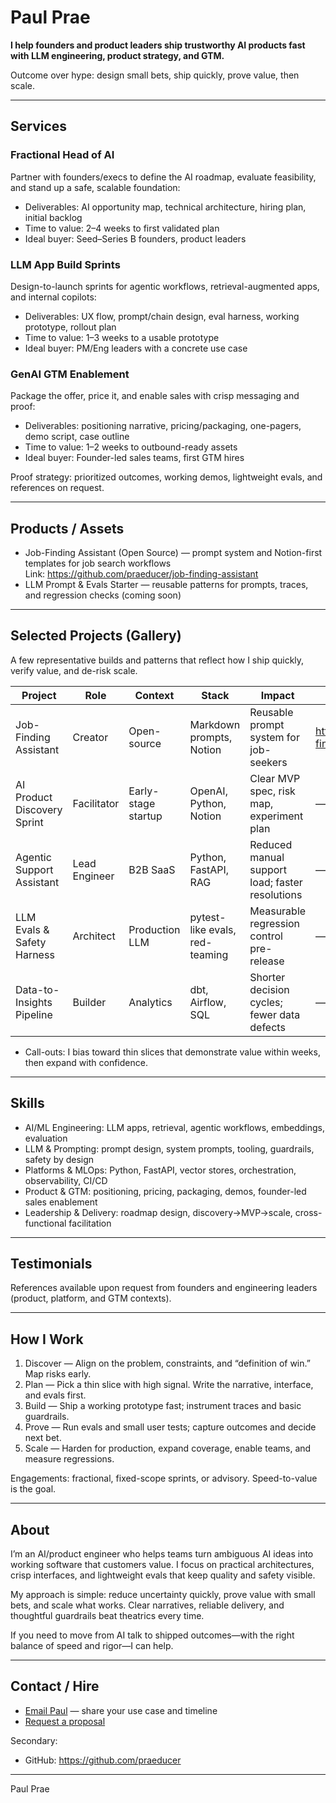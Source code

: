 # Paul Prae

**I help founders and product leaders ship trustworthy AI products fast with LLM engineering, product strategy, and GTM.**  

Outcome over hype: design small bets, ship quickly, prove value, then scale.

---

## Services

### Fractional Head of AI

Partner with founders/execs to define the AI roadmap, evaluate feasibility, and stand up a safe, scalable foundation:

- Deliverables: AI opportunity map, technical architecture, hiring plan, initial backlog
- Time to value: 2–4 weeks to first validated plan
- Ideal buyer: Seed–Series B founders, product leaders

### LLM App Build Sprints

Design-to-launch sprints for agentic workflows, retrieval-augmented apps, and internal copilots:

- Deliverables: UX flow, prompt/chain design, eval harness, working prototype, rollout plan
- Time to value: 1–3 weeks to a usable prototype
- Ideal buyer: PM/Eng leaders with a concrete use case

### GenAI GTM Enablement

Package the offer, price it, and enable sales with crisp messaging and proof:

- Deliverables: positioning narrative, pricing/packaging, one-pagers, demo script, case outline
- Time to value: 1–2 weeks to outbound-ready assets
- Ideal buyer: Founder-led sales teams, first GTM hires

Proof strategy: prioritized outcomes, working demos, lightweight evals, and references on request.

---

## Products / Assets

- Job-Finding Assistant (Open Source) — prompt system and Notion-first templates for job search workflows  
  Link: <https://github.com/praeducer/job-finding-assistant>
- LLM Prompt & Evals Starter — reusable patterns for prompts, traces, and regression checks (coming soon)

---

## Selected Projects (Gallery)

A few representative builds and patterns that reflect how I ship quickly, verify value, and de-risk scale.

| Project | Role | Context | Stack | Impact | Link |
|---|---|---|---|---|---|
| Job-Finding Assistant | Creator | Open-source | Markdown prompts, Notion | Reusable prompt system for job-seekers | <https://github.com/praeducer/job-finding-assistant> |
| AI Product Discovery Sprint | Facilitator | Early-stage startup | OpenAI, Python, Notion | Clear MVP spec, risk map, experiment plan | — |
| Agentic Support Assistant | Lead Engineer | B2B SaaS | Python, FastAPI, RAG | Reduced manual support load; faster resolutions | — |
| LLM Evals & Safety Harness | Architect | Production LLM | pytest-like evals, red-teaming | Measurable regression control pre-release | — |
| Data-to-Insights Pipeline | Builder | Analytics | dbt, Airflow, SQL | Shorter decision cycles; fewer data defects | — |

- Call-outs: I bias toward thin slices that demonstrate value within weeks, then expand with confidence.

---

## Skills

- AI/ML Engineering: LLM apps, retrieval, agentic workflows, embeddings, evaluation
- LLM & Prompting: prompt design, system prompts, tooling, guardrails, safety by design
- Platforms & MLOps: Python, FastAPI, vector stores, orchestration, observability, CI/CD
- Product & GTM: positioning, pricing, packaging, demos, founder-led sales enablement
- Leadership & Delivery: roadmap design, discovery→MVP→scale, cross-functional facilitation

---

## Testimonials

References available upon request from founders and engineering leaders (product, platform, and GTM contexts).

---

## How I Work

1. Discover — Align on the problem, constraints, and “definition of win.” Map risks early.  
2. Plan — Pick a thin slice with high signal. Write the narrative, interface, and evals first.  
3. Build — Ship a working prototype fast; instrument traces and basic guardrails.  
4. Prove — Run evals and small user tests; capture outcomes and decide next bet.  
5. Scale — Harden for production, expand coverage, enable teams, and measure regressions.

Engagements: fractional, fixed-scope sprints, or advisory. Speed-to-value is the goal.

---

## About

I’m an AI/product engineer who helps teams turn ambiguous AI ideas into working software that customers value. I focus on practical architectures, crisp interfaces, and lightweight evals that keep quality and safety visible.

My approach is simple: reduce uncertainty quickly, prove value with small bets, and scale what works. Clear narratives, reliable delivery, and thoughtful guardrails beat theatrics every time.

If you need to move from AI talk to shipped outcomes—with the right balance of speed and rigor—I can help.

---

## Contact / Hire

- [Email Paul](mailto:xxx@paulprae.com) — share your use case and timeline
- [Request a proposal](mailto:xxx@paulprae.com?subject=Proposal%20Request%20-%20AI%20Build%20Sprint&body=Tell%20me%20about%20your%20use%20case%2C%20users%2C%20and%20timeline.)

Secondary:

- GitHub: https://github.com/praeducer

---

Paul Prae